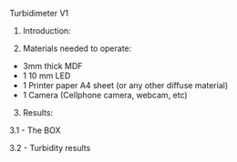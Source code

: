 Turbidimeter V1
1. Introduction: 


2. Materials needed to operate:
- 3mm thick MDF
- 1 10 mm LED
- 1 Printer paper A4 sheet (or any other diffuse material)
- 1 Camera (Cellphone camera, webcam, etc)

3. Results:

3.1 - The BOX

3.2 - Turbidity results
